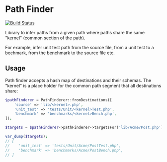 Path Finder
===========

[![Build Status](https://travis-ci.org/phpactor/path-finder.svg?branch=master)](https://travis-ci.org/phpactor/path-finder)

Library to infer paths from a given path where paths share the same "kernel"
(common section of the path).

For example, infer unit test path from the source file, from a unit test to
a bechmark, from the benchmark to the source file etc.

Usage
-----

Path finder accepts a hash map of destinations and their schemas. The
"kernel" is a place holder for the common path segment that all destinations
share:

```php
$pathFinderer = PathFinderer::fromDestinations([
    'source' => 'lib/<kernel>.php',
    'unit_test' => 'tests/Unit/<kernel>Test.php',
    'benchmark' => 'benchmarks/<kernel>Bench.php',
]);

$targets = $pathFinderer->pathFinderer->targetsFor('lib/Acme/Post.php');

var_dump($targets);
// [
//    'unit_test' => 'tests/Unit/Acme/PostTest.php',
//    'benchmark' => 'benchmarks/Acme/PostBench.php',
// ]
```
